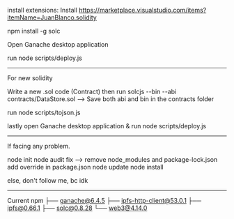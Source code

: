 install extensions: Install https://marketplace.visualstudio.com/items?itemName=JuanBlanco.solidity

npm install -g solc

Open Ganache desktop application

run node scripts/deploy.js


------------------------------------------
For new solidity

Write a new .sol code (Contract) then 
run solcjs --bin --abi contracts/DataStore.sol --> Save both abi and bin in the contracts folder

run node scripts/tojson.js

lastly open Ganache desktop application & run node scripts/deploy.js

-----------------------------------------

If facing any problem.

node init
node audit fix --> remove node_modules and package-lock.json
add override in package.json
node update
node install

else, don't follow me, bc idk

-----------------------------------------
Current npm
├── ganache@6.4.5
├── ipfs-http-client@53.0.1
├── ipfs@0.66.1
├── solc@0.8.28
└── web3@4.14.0
